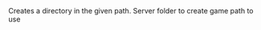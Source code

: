 <function name="CreateDir" parent="filesystem" type="libraryfunc">
	<description>
		Creates a directory in the given path.
	</description>
	<realm>Server</realm>
	<args>
		<arg name="dirName" type="string">folder to create</arg>
		<arg name="gamePath" type="string" default="DATA">game path to use</arg>
	</args>
</function>